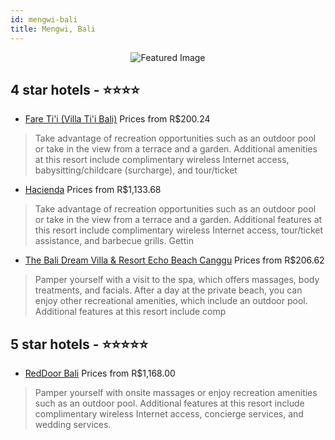 ```yaml
---
id: mengwi-bali
title: Mengwi, Bali
---
```


<center><img src="https://i.travelapi.com/hotels/6000000/5710000/5704800/5704739/29a000b2_z.jpg" alt="Featured Image" /></center>


##  4 star hotels - ⭐️⭐️⭐️⭐️

-    [Fare Ti'i (Villa Ti'i Bali)](https://us.hurb.com/hotels/mengwi/fare-ti-i-villa-ti-i-bali-JNP-JP267401?cmp=18055) Prices from R$200.24
   > Take advantage of recreation opportunities such as an outdoor pool or take in the view from a terrace and a garden. Additional amenities at this resort include complimentary wireless Internet access, babysitting/childcare (surcharge), and tour/ticket
-    [Hacienda](https://us.hurb.com/hotels/mengwi/hacienda-JNP-JP720790?cmp=18055) Prices from R$1,133.68
   > Take advantage of recreation opportunities such as an outdoor pool or take in the view from a terrace and a garden. Additional features at this resort include complimentary wireless Internet access, tour/ticket assistance, and barbecue grills. Gettin
-    [The Bali Dream Villa & Resort Echo Beach Canggu](https://us.hurb.com/hotels/mengwi/the-bali-dream-villa-resort-echo-beach-canggu-JNP-JP316291?cmp=18055) Prices from R$206.62
   > Pamper yourself with a visit to the spa, which offers massages, body treatments, and facials. After a day at the private beach, you can enjoy other recreational amenities, which include an outdoor pool. Additional features at this resort include comp

##  5 star hotels - ⭐️⭐️⭐️⭐️⭐️

-    [RedDoor Bali](https://us.hurb.com/hotels/mengwi/reddoor-bali-JNP-JP807986?cmp=18055) Prices from R$1,168.00
   > Pamper yourself with onsite massages or enjoy recreation amenities such as an outdoor pool. Additional features at this resort include complimentary wireless Internet access, concierge services, and wedding services.
